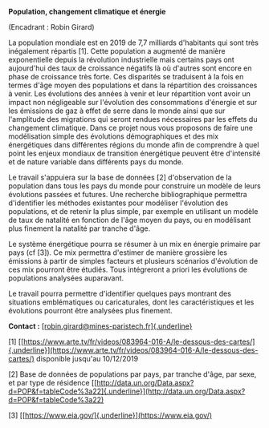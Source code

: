 **Population, changement climatique et énergie**

(Encadrant : Robin Girard)

La population mondiale est en 2019 de 7,7 milliards d'habitants qui sont
très inégalement répartis \[1\]. Cette population a augmenté de manière
exponentielle depuis la révolution industrielle mais certains pays ont
aujourd'hui des taux de croissance négatifs là où d'autres sont encore
en phase de croissance très forte. Ces disparités se traduisent à la
fois en termes d'âge moyen des populations et dans la répartition des
croissances à venir. Les évolutions des années à venir et leur
répartition vont avoir un impact non négligeable sur l'évolution des
consommations d'énergie et sur les émissions de gaz à effet de serre
dans le monde ainsi que sur l'amplitude des migrations qui seront
rendues nécessaires par les effets du changement climatique. Dans ce
projet nous vous proposons de faire une modélisation simple des
évolutions démographiques et des mix énergétiques dans différentes
régions du monde afin de comprendre à quel point les enjeux mondiaux de
transition énergétique peuvent être d'intensité et de nature variable
dans différents pays du monde.

Le travail s'appuiera sur la base de données \[2\] d'observation de la
population dans tous les pays du monde pour construire un modèle de
leurs évolutions passées et futures. Une recherche bibliographique
permettra d'identifier les méthodes existantes pour modéliser
l'évolution des populations, et de retenir la plus simple, par exemple
en utilisant un modèle de taux de natalité en fonction de l'âge moyen du
pays, ou en modélisant plus finement la natalité par tranche d'âge.

Le système énergétique pourra se résumer à un mix en énergie primaire
par pays (cf \[3\]). Ce mix permettra d'estimer de manière grossière les
émissions à partir de simples facteurs et plusieurs scénarios
d'évolution de ces mix pourront être étudiés. Tous intégreront a priori
les évolutions de populations analysées auparavant.

Le travail pourra permettre d'identifier quelques pays montrant des
situations emblématiques ou caricaturales, dont les caractéristiques et
les évolutions pourront être analysées plus finement.

**Contact :**
[[robin.girard\@mines-paristech.fr]{.underline}](mailto:robin.girard@mines-paristech.fr)

\[1\]
[[https://www.arte.tv/fr/videos/083964-016-A/le-dessous-des-cartes/]{.underline}](https://www.arte.tv/fr/videos/083964-016-A/le-dessous-des-cartes/)
disponible jusqu'au 10/12/2019

\[2\] Base de données de populations par pays, par tranche d'âge, par
sexe, et par type de résidence
[[http://data.un.org/Data.aspx?d=POP&f=tableCode%3a22]{.underline}](http://data.un.org/Data.aspx?d=POP&f=tableCode%3a22)

\[3\] [[https://www.eia.gov/]{.underline}](https://www.eia.gov/)
